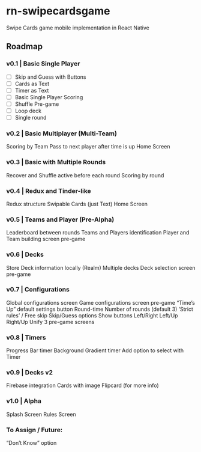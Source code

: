 # rn-swipecardsgame
Swipe Cards game mobile implementation in React Native

## Roadmap

### v0.1 | Basic Single Player
- [ ] Skip and Guess with Buttons
- [ ] Cards as Text
- [ ] Timer as Text
- [ ] Basic Single Player Scoring
- [ ] Shuffle Pre-game
- [ ] Loop deck
- [ ] Single round

### v0.2 | Basic Multiplayer (Multi-Team)
Scoring by Team
Pass to next player after time is up
Home Screen

### v0.3 | Basic with Multiple Rounds
Recover and Shuffle active before each round
Scoring by round

### v0.4 | Redux and Tinder-like
Redux structure
Swipable Cards (just Text)
Home Screen

### v0.5 | Teams and Player (Pre-Alpha)
Leaderboard between rounds
Teams and Players identification
Player and Team building screen pre-game

### v0.6 | Decks
Store Deck information locally (Realm)
Multiple decks
Deck selection screen pre-game

### v0.7 | Configurations
Global configurations screen
Game configurations screen pre-game
“Time’s Up” default settings button
Round-time
Number of rounds (default 3)
‘Strict rules’ / Free skip
Skip/Guess options
Show buttons
Left/Right
Left/Up
Right/Up
Unify 3 pre-game screens

### v0.8 | Timers
Progress Bar timer
Background Gradient timer
Add option to select with Timer

### v0.9 | Decks v2
Firebase integration
Cards with image
Flipcard (for more info)

### v1.0 | Alpha
Splash Screen
Rules Screen



### To Assign / Future:
“Don’t Know” option
